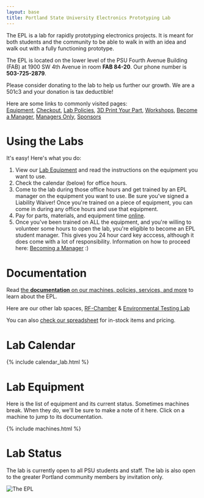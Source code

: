 ```yaml
---
layout: base
title: Portland State University Electronics Prototyping Lab
---
```



The EPL is a lab for rapidly prototyping electronics projects. 
It is meant for both students and the community to be able to walk in with an idea and walk out with a fully functioning prototype.

The EPL is located on the lower level of the PSU Fourth Avenue Building (FAB) at 1900 SW 4th Avenue in room **FAB 84-20**. 
Our phone number is **503-725-2879**.

Please consider donating to the lab to help us further our growth.
We are a 501c3 and your donation is tax deductible! 

Here are some links to commonly visited pages:  
[Equipment],
[Checkout],
[Lab Policies],
[3D Print Your Part],
[Workshops],
[Become a Manager],
[Managers Only][manager repo],
[Sponsors] 

# Using the Labs

It's easy! Here's what you do:

 1. View our [Lab Equipment](/doc/equip) and read the instructions on the equipment you want to use.
 1. Check the calendar (below) for office hours.
 1. Come to the lab during those office hours and get trained by an EPL manager on the equipment you want to use. Be sure you've signed a Liability Waiver! Once you're trained on a piece of equipment, you can come in during any office hours and use that equipment.
 1. Pay for parts, materials, and equipment time [online][checkout].
 1. Once you've been trained on ALL the equipment, and you're willing to volunteer some hours to open the lab, you're eligible to become an EPL student manager. This gives you 24 hour card key acccess, although it does come with a lot of responsibility. Information on how to proceed here: [Becoming a Manager][Become a Manager] :)

# Documentation
Read [the **documentation** on our machines, policies, services, and more](doc) to learn about the EPL.

Here are our other lab spaces, [RF-Chamber](/doc/equip/testing/RF-Chamber.md) & [Environmental Testing Lab](/doc/equip/testing/ETL/index.md)

You can also [check our spreadsheet](https://docs.google.com/spreadsheets/d/1T6L1wMZB_uBk6gHJLCA_7ZLlcPsRINpWQgxlCC_Aa9U/pubhtml?) for in-stock items and pricing. 

# Lab Calendar
{% include calendar_lab.html %}

# Lab Equipment
Here is the list of equipment and its current status. Sometimes machines
break. When they do, we'll be sure to make a note of it here.
Click on a machine to jump to its documentation.

{% include machines.html %}

# Lab Status
The lab is currently open to all PSU students and staff. The lab is also open to the greater Portland community members by
invitation only.

![The EPL](/images/lab_panorama1.JPG)

[manager repo]: https://github.com/psu-epl/epl-managers-private/wiki
[Equipment]: doc/equip
[Circuit Store and Lockers]: doc/store
[Lab Policies]: doc/policies
[RF Chamber]: doc/equip/testing/RF-Chamber
[3D Print Your Part]: doc/equip/printer
[Workshops]: https://www.eventbrite.com/o/portland-state-university-electronics-prototyping-lab-epl-11381470478
[Become a Manager]: doc/policies/Becoming-an-E.P.L.-Manager
[Sponsors]: doc/policies/Sponsors
[checkout]: https://commerce.cashnet.com/ecei
[donate]: https://cconn.foundation.pdx.edu/ccon/new_gift.do?action=newGift&giving_page_id=240
[Eventbrite]: https://www.eventbrite.com/o/portland-state-university-electronics-prototyping-lab-epl-11381470478
